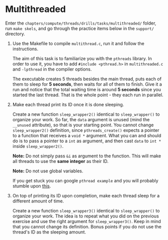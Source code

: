 # Multithreaded

Enter the `chapters/compute/threads/drills/tasks/multithreaded/` folder, run `make skels`, and go through the practice items below in the `support/` directory.

1. Use the Makefile to compile `multithread.c`, run it and follow the instructions.

    The aim of this task is to familiarize you with the `pthreads` library.
    In order to use it, you have to add `#include <pthread.h>` in `multithreaded.c` and `-lpthread` in the compiler options.

    The executable creates 5 threads besides the main thread, puts each of them to sleep for **5 seconds**, then waits for all of them to finish.
    Give it a run and notice that the total waiting time is around **5 seconds** since you started the last thread.
    That is the whole point - they each run in parallel.

1. Make each thread print its ID once it is done sleeping.

    Create a new function `sleep_wrapper2()` identical to `sleep_wrapper()` to organize your work.
    So far, the `data` argument is unused (mind the `__unused` attribute), so that is your starting point.
    You cannot change `sleep_wrapper2()` definition, since `pthreads_create()` expects a pointer to a function that receives a `void *` argument.
    What you can and should do is to pass a pointer to a `int` as argument, and then cast `data` to `int *` inside `sleep_wrapper2()`.

    **Note:** Do not simply pass `&i` as argument to the function.
    This will make all threads to use the **same integer** as their ID.

    **Note:** Do not use global variables.

    If you get stuck you can google `pthread example` and you will probably stumble upon [this](https://gist.github.com/ankurs/179778).

1. On top of printing its ID upon completion, make each thread sleep for a different amount of time.

    Create a new function `sleep_wrapper3()` identical to `sleep_wrapper()` to organize your work.
    The idea is to repeat what you did on the previous exercise and use the right argument for `sleep_wrapper3()`.
    Keep in mind that you cannot change its definition.
    Bonus points if you do not use the thread's ID as the sleeping amount.
